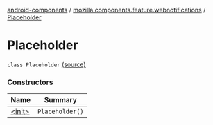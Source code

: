 [android-components](../../index.md) / [mozilla.components.feature.webnotifications](../index.md) / [Placeholder](./index.md)

# Placeholder

`class Placeholder` [(source)](https://github.com/mozilla-mobile/android-components/blob/master/components/feature/webnotifications/src/main/java/mozilla/components/feature/notifications/Placeholder.kt#L7)

### Constructors

| Name | Summary |
|---|---|
| [&lt;init&gt;](-init-.md) | `Placeholder()` |
